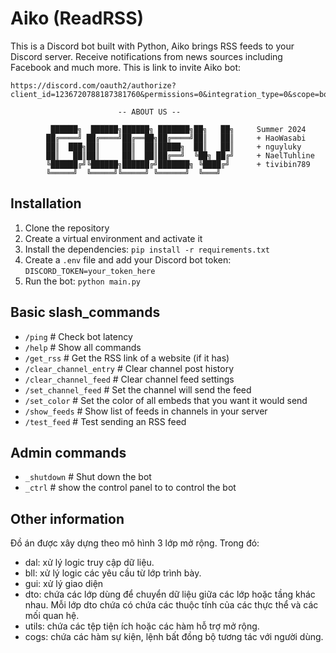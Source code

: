 # Aiko (ReadRSS)
This is a Discord bot built with Python, Aiko brings RSS feeds to your Discord server. Receive notifications from news sources including Facebook and much more. 
This is link to invite Aiko bot:
```
https://discord.com/oauth2/authorize?client_id=1236720788187381760&permissions=0&integration_type=0&scope=bot
```

```
                        -- ABOUT US --
                         
         ██████╗  ██████╗██████╗ ███████╗██╗   ██╗     Summer 2024
        ██╔════╝ ██╔════╝██╔══██╗██╔════╝██║   ██║     + HaoWasabi
        ██║  ███╗██║     ██║  ██║█████╗  ██║   ██║     + nguyluky
        ██║   ██║██║     ██║  ██║██╔══╝  ╚██╗ ██╔╝     + NaelTuhline
        ╚██████╔╝╚██████╗██████╔╝███████╗ ╚████╔╝      + tivibin789
        ╚═════╝  ╚═════╝╚═════╝ ╚══════╝  ╚═══╝        
```
## Installation
1. Clone the repository
2. Create a virtual environment and activate it
3. Install the dependencies: `pip install -r requirements.txt`
4. Create a `.env` file and add your Discord bot token: `DISCORD_TOKEN=your_token_here`
5. Run the bot: `python main.py`

## Basic slash_commands
+ `/ping` # Check bot latency
+ `/help` # Show all commands
+ `/get_rss` # Get the RSS link of a website (if it has)
+ `/clear_channel_entry` # Clear channel post history
+ `/clear_channel_feed` # Clear channel feed settings
+ `/set_channel_feed` # Set the channel will send the feed
+ `/set_color` # Set the color of all embeds that you want it would send
+ `/show_feeds` # Show list of feeds in channels in your server
+ `/test_feed` # Test sending an RSS feed

## Admin commands
+ `_shutdown` # Shut down the bot
+ `_ctrl` # show the control panel to to control the bot

## Other information
Đồ án được xây dựng theo mô hình 3 lớp mở rộng. Trong đó:
+ dal: xử lý logic truy cập dữ liệu.
+ bll: xử lý logic các yêu cầu từ lớp trình bày.
+ gui: xử lý giao diện
+ dto: chứa các lớp dùng để chuyển dữ liệu giữa các lớp hoặc tầng khác nhau. Mỗi lớp dto chứa có chứa các thuộc tính của các thực thể và các mối quan hệ.
+ utils: chứa các tệp tiện ích hoặc các hàm hỗ trợ mở rộng.
+ cogs: chứa các hàm sự kiện, lệnh bất đồng bộ tương tác với người dùng.


